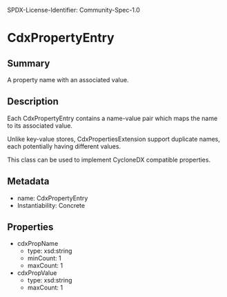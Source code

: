 SPDX-License-Identifier: Community-Spec-1.0

# CdxPropertyEntry

## Summary

A property name with an associated value.

## Description

Each CdxPropertyEntry contains a name-value pair which maps the name to its
associated value.

Unlike key-value stores, CdxPropertiesExtension support duplicate names, each
potentially having different values.

This class can be used to implement CycloneDX compatible properties.

## Metadata

- name: CdxPropertyEntry
- Instantiability: Concrete

## Properties

- cdxPropName
  - type: xsd:string
  - minCount: 1
  - maxCount: 1
- cdxPropValue
  - type: xsd:string
  - maxCount: 1
